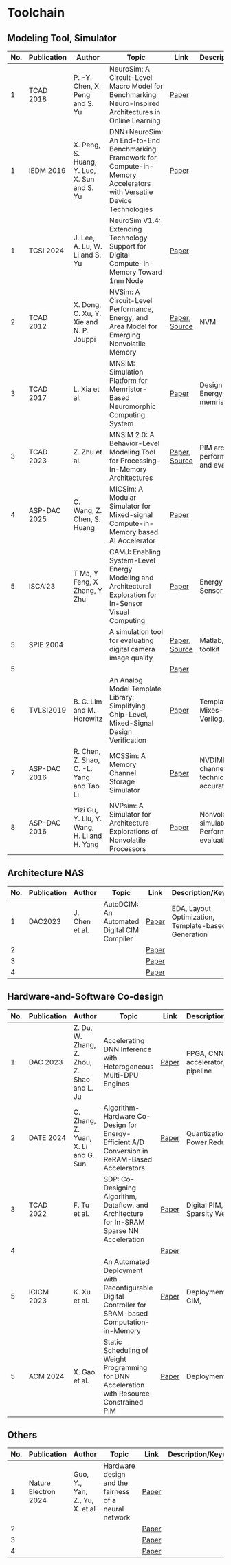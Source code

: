 # Toolchain

## Modeling Tool, Simulator
|No.      |  Publication       | Author    | Topic                           | Link      |  Description/Keywords              | Remark        |
|-------- |-------------------|------------|-------------------------|------------------| --------------------|----------------|
|    1    | TCAD 2018  | P. -Y. Chen, X. Peng and S. Yu   | NeuroSim: A Circuit-Level Macro Model for Benchmarking Neuro-Inspired Architectures in Online Learning | [Paper](https://ieeexplore.ieee.org/document/8246561) |                |          |
|    1    | IEDM 2019              | X. Peng, S. Huang, Y. Luo, X. Sun and S. Yu   |  DNN+NeuroSim: An End-to-End Benchmarking Framework for Compute-in-Memory Accelerators with Versatile Device Technologies                  |  [Paper](https://ieeexplore.ieee.org/document/8993491)        |             |          |
|    1    | TCSI 2024  | J. Lee, A. Lu, W. Li and S. Yu        |NeuroSim V1.4: Extending Technology Support for Digital Compute-in-Memory Toward 1nm Node                     |[Paper](https://ieeexplore.ieee.org/document/10443264)          |            |          |
|    2    | TCAD 2012           | X. Dong, C. Xu, Y. Xie and N. P. Jouppi           | NVSim: A Circuit-Level Performance, Energy, and Area Model for Emerging Nonvolatile Memory         | [Paper](https://ieeexplore.ieee.org/document/6218223), [Source](https://github.com/SEAL-UCSB/NVSim)             |  NVM        |
|    3    | TCAD 2017           |L. Xia et al.       | MNSIM: Simulation Platform for Memristor-Based Neuromorphic Computing System         |[Paper](https://ieeexplore.ieee.org/document/7984877)        | Design Optimization, Energy Efficiency, memristors          |          |
|    3    | TCAD 2023           | Z. Zhu et al.             | MNSIM 2.0: A Behavior-Level Modeling Tool for Processing-In-Memory Architectures         |[Paper](https://ieeexplore.ieee.org/document/10058114), [Source](https://github.com/thu-nics/MNSIM-2.0)             | PIM  architecture performance modeling and evaluation tool     |          |
|    4    | ASP-DAC 2025        | C. Wang, Z. Chen, S. Huang           | MICSim: A Modular Simulator for Mixed-signal Compute-in-Memory based AI Accelerator      |[Paper](https://arxiv.org/abs/2409.14838)             |          |          |
|    5    | ISCA'23           | T Ma, Y Feng, X Zhang, Y Zhu           | CAMJ: Enabling System-Level Energy Modeling and Architectural Exploration for In-Sensor Visual Computing         | [Paper](https://arxiv.org/abs/2304.03320)            | Energy Modeling; CIS, Sensor           |          |
|    5    | SPIE 2004           |                    | A simulation tool for evaluating digital camera image quality         |[Paper](https://web.stanford.edu/~wandell/data/papers/SPIE-2004-Simulator-5294-17.pdf), [Source](https://github.com/ISET/isetcam)             | Matlab, evaluation toolkit         | Application      |
|    5    |            |                    |          |[Paper]()             |          |          |
|    6    | TVLSI2019   | B. C. Lim and M. Horowitz | An Analog Model Template Library: Simplifying Chip-Level, Mixed-Signal Design Verification     |[Paper](https://ieeexplore.ieee.org/document/8495030/keywords#keywords)             | Template Model, Mixes-signal SoC, Verilog, Validation         |          |
|    7    | ASP-DAC 2016      | R. Chen, Z. Shao, C. -L. Yang and Tao Li        | MCSSim: A Memory Channel Storage Simulator        |[Paper](https://ieeexplore.ieee.org/abstract/document/7428004)       | NVDIMM, memory channel storage technic, cycle-accurate simulator         |          |
|    8    | ASP-DAC 2016      | Yizi Gu, Y. Liu, Y. Wang, H. Li and H. Yang     | NVPsim: A Simulator for Architecture Explorations of Nonvolatile Processors         |[Paper](https://ieeexplore.ieee.org/document/7428003)             | Nonvolatile Processor simulator, Performance& energy evaluation       |          |


## Architecture NAS
|No.      |  Publication       | Author    | Topic                           | Link      |  Description/Keywords              | Remark        |
|-------- |-------------------|------------|-------------------------|------------------| --------------------|----------------|
|    1    | DAC2023    |  J. Chen et al.     | AutoDCIM: An Automated Digital CIM Compiler    | [Paper](https://ieeexplore.ieee.org/document/10247976)             | EDA, Layout Optimization, Template-based Generation         |          |
|    2    |            |                    |          |[Paper]()             |          |          |
|    3    |            |                    |          |[Paper]()             |          |          |
|    4    |            |                    |          |[Paper]()             |          |          |


## Hardware-and-Software Co-design
|No.      |  Publication       | Author    | Topic                           | Link      |  Description/Keywords              | Remark        |
|-------- |-------------------|------------|-------------------------|------------------| --------------------|----------------|
|    1    |  DAC 2023          | Z. Du, W. Zhang, Z. Zhou, Z. Shao and L. Ju         | Accelerating DNN Inference with Heterogeneous Multi-DPU Engines          | [Paper](https://ieeexplore.ieee.org/document/10247793)          |  FPGA, CNN accelerator, DPU, pipeline     |          |
|    2    |  DATE 2024         | C. Zhang, Z. Yuan, X. Li and G. Sun                 |Algorithm-Hardware Co-Design for Energy-Efficient A/D Conversion in ReRAM-Based Accelerators          |[Paper](https://ieeexplore.ieee.org/document/10546760)             | Quantization, Re-RAM, Power Reduction     |          |
|    3    |  TCAD 2022         | F. Tu et al.                   | SDP: Co-Designing Algorithm, Dataflow, and Architecture for In-SRAM Sparse NN Acceleration          |[Paper](https://ieeexplore.ieee.org/document/9768124)             | Digital PIM, NN, Sparsity Weight, SRAM         |          |
|    4    |            |                    |          |[Paper]()             |          |          |
|    5    |  ICICM 2023     |   K. Xu et al.       | An Automated Deployment with Reconfigurable Digital Controller for SRAM-based Computation-in-Memory          |[Paper](https://ieeexplore.ieee.org/document/10365985)     | Deployment Strategy, CIM,         |          |
|    5    |  ACM 2024       |   X. Gao et al.      | Static Scheduling of Weight Programming for DNN Acceleration with Resource Constrained PIM         |[Paper](https://ieeexplore.ieee.org/document/10365985)             | Deployment Strategy,         |          |

## Others
|No.      |  Publication       | Author    | Topic                           | Link      |  Description/Keywords              | Remark        |
|-------- |-------------------|------------|-------------------------|------------------| --------------------|----------------|
|    1    | Nature Electron 2024    | Guo, Y., Yan, Z., Yu, X. et al   | Hardware design and the fairness of a neural network    | [Paper](https://www.nature.com/articles/s41928-024-01213-0#citeas)       |          |          |
|    2    |            |                    |          |[Paper]()             |          |          |
|    3    |            |                    |          |[Paper]()             |          |          |
|    4    |            |                    |          |[Paper]()             |          |          |




